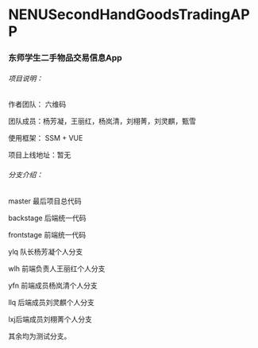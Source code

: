# NENUSecondHandGoodsTradingAPP

### 东师学生二手物品交易信息App

###### 项目说明：

作者团队： 六维码

团队成员：杨芳凝，王丽红，杨岚清，刘栩菁，刘灵麒，甄雪

使用框架： SSM + VUE

项目上线地址：暂无

###### 分支介绍：
master 最后项目总代码

backstage 后端统一代码

frontstage 前端统一代码

ylq 队长杨芳凝个人分支

wlh 前端负责人王丽红个人分支

yfn 前端成员杨岚清个人分支

llq 后端成员刘灵麒个人分支

lxj后端成员刘栩菁个人分支

其余均为测试分支。
